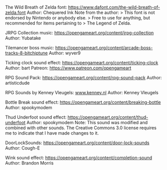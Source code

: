 The Wild Breath of Zelda font:
    https://www.dafont.com/the-wild-breath-of-zelda.font
    Author: Chequered Ink
    Note from the author:
    > This font is not endorsed by Nintendo or anybody else.
    > Free to use for anything, but recommended for items pertaining to
    > The Legend of Zelda.

JRPG Collection music:
    https://opengameart.org/content/jrpg-collection
    Author: Yubatake

Tilemancer boss music:
    https://opengameart.org/content/arcade-boss-tracks-8-bitchiptune
    Author: wyver9

Ticking clock sound effect:
    https://opengameart.org/content/ticking-clock
    Author: bart
    Patreon: https://www.patreon.com/opengameart

RPG Sound Pack:
    https://opengameart.org/content/rpg-sound-pack
    Author: artisticdude

RPG Sounds by Kenney Vleugels:
    www.kenney.nl
    Author: Kenney Vleugels

Bottle Break sound effect:
    https://opengameart.org/content/breaking-bottle
    Author: spookymodem

Thud Underfoot sound effect:
    https://opengameart.org/content/thud-underfoot
    Author: spookymodem
    Note: 
        This sound was modified and combined with other sounds.
        The Creative Commons 3.0 license requires me to indicate that I have
        made changes to it.

DoorLockSounds:
    https://opengameart.org/content/door-lock-sounds
    Author: Cough-E

Wink sound effect:
    https://opengameart.org/content/completion-sound
    Author: Brandon Morris
